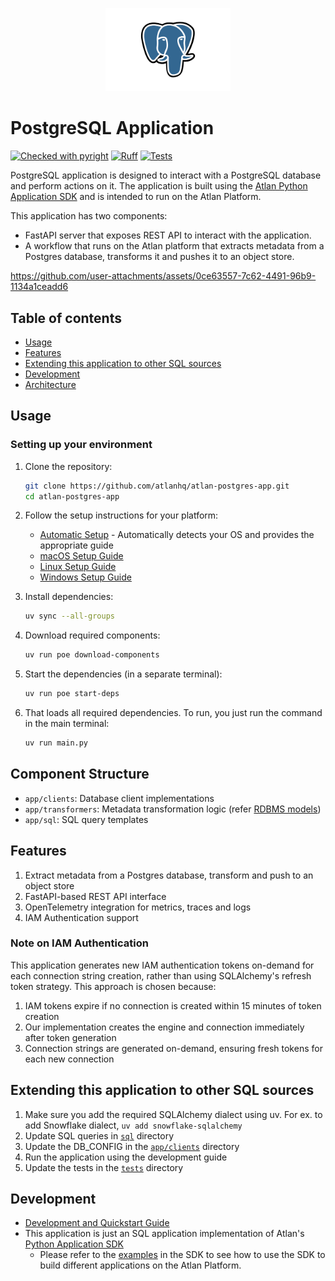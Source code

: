 <p align="center">
  <img src="./docs/images/postgres_logo.svg" alt="PostgreSQL Logo" width="200" height="auto">
</p>

# PostgreSQL Application

[![Checked with pyright](https://microsoft.github.io/pyright/img/pyright_badge.svg)](https://microsoft.github.io/pyright/)
[![Ruff](https://img.shields.io/endpoint?url=https://raw.githubusercontent.com/astral-sh/ruff/main/assets/badge/v2.json)](https://github.com/astral-sh/ruff)
[![Tests](https://github.com/atlanhq/atlan-postgres-app/actions/workflows/unit-tests.yml/badge.svg)](https://github.com/atlanhq/atlan-postgres-app/actions/workflows/unit-tests.yml)

PostgreSQL application is designed to interact with a PostgreSQL database and perform actions on it. The application is built using the [Atlan Python Application SDK](https://github.com/atlanhq/application-sdk) and is intended to run on the Atlan Platform.

This application has two components:

- FastAPI server that exposes REST API to interact with the application.
- A workflow that runs on the Atlan platform that extracts metadata from a Postgres database, transforms it and pushes it to an object store.

https://github.com/user-attachments/assets/0ce63557-7c62-4491-96b9-1134a1ceadd6

## Table of contents

- [Usage](#usage)
- [Features](#features)
- [Extending this application to other SQL sources](#extending-this-application-to-other-sql-sources)
- [Development](#development)
- [Architecture](./docs/ARCHITECTURE.md)

## Usage

### Setting up your environment

1. Clone the repository:
   ```bash
   git clone https://github.com/atlanhq/atlan-postgres-app.git
   cd atlan-postgres-app
   ```

2. Follow the setup instructions for your platform:
   - [Automatic Setup](./.cursor/rules/setup.mdc) - Automatically detects your OS and provides the appropriate guide
   - [macOS Setup Guide](https://github.com/atlanhq/application-sdk/blob/main/docs/docs/setup/MAC.md)
   - [Linux Setup Guide](https://github.com/atlanhq/application-sdk/blob/main/docs/docs/setup/LINUX.md)
   - [Windows Setup Guide](https://github.com/atlanhq/application-sdk/blob/main/docs/docs/setup/WINDOWS.md)

3. Install dependencies:
   ```bash
   uv sync --all-groups
   ```

3. Download required components:
   ```bash
   uv run poe download-components
   ```

4. Start the dependencies (in a separate terminal):
   ```bash
   uv run poe start-deps
   ```

5. That loads all required dependencies. To run, you just run the command in the main terminal:
   ```bash
   uv run main.py
   ```

## Component Structure

- `app/clients`: Database client implementations
- `app/transformers`: Metadata transformation logic (refer [RDBMS models](https://developer.atlan.com/models/rdbms/))
- `app/sql`: SQL query templates

## Features

1. Extract metadata from a Postgres database, transform and push to an object store
2. FastAPI-based REST API interface
3. OpenTelemetry integration for metrics, traces and logs
4. IAM Authentication support


### Note on IAM Authentication

This application generates new IAM authentication tokens on-demand for each connection string creation, rather than using SQLAlchemy's refresh token strategy. This approach is chosen because:

1. IAM tokens expire if no connection is created within 15 minutes of token creation
2. Our implementation creates the engine and connection immediately after token generation
3. Connection strings are generated on-demand, ensuring fresh tokens for each new connection

## Extending this application to other SQL sources

1. Make sure you add the required SQLAlchemy dialect using uv. For ex. to add Snowflake dialect, `uv add snowflake-sqlalchemy`
2. Update SQL queries in [`sql`](app/sql) directory
3. Update the DB_CONFIG in the [`app/clients`](app/clients) directory
4. Run the application using the development guide
5. Update the tests in the [`tests`](tests) directory

## Development

- [Development and Quickstart Guide](./docs/DEVELOPMENT.md)
- This application is just an SQL application implementation of Atlan's [Python Application SDK](https://github.com/atlanhq/application-sdk)
  - Please refer to the [examples](https://github.com/atlanhq/application-sdk/tree/main/examples) in the SDK to see how to use the SDK to build different applications on the Atlan Platform.
